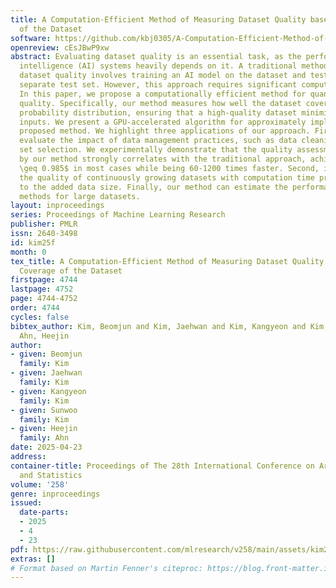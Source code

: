 ```yaml
---
title: A Computation-Efficient Method of Measuring Dataset Quality based on the Coverage
  of the Dataset
software: https://github.com/kbj0305/A-Computation-Efficient-Method-of-Measuring-Dataset-Quality-based-on-the-Coverage-of-the-Dataset/blob/main/code_proposed_imdb.py
openreview: cEsJBwP9xw
abstract: Evaluating dataset quality is an essential task, as the performance of artificial
  intelligence (AI) systems heavily depends on it. A traditional method for evaluating
  dataset quality involves training an AI model on the dataset and testing it on a
  separate test set. However, this approach requires significant computational time.
  In this paper, we propose a computationally efficient method for quantifying dataset
  quality. Specifically, our method measures how well the dataset covers the input
  probability distribution, ensuring that a high-quality dataset minimizes out-of-distribution
  inputs. We present a GPU-accelerated algorithm for approximately implementing the
  proposed method. We highlight three applications of our approach. First, it can
  evaluate the impact of data management practices, such as data cleaning and core
  set selection. We experimentally demonstrate that the quality assessment provided
  by our method strongly correlates with the traditional approach, achieving an $R^2
  \geq 0.985$ in most cases while being 60-1200 times faster. Second, it can monitor
  the quality of continuously growing datasets with computation time proportional
  to the added data size. Finally, our method can estimate the performance of traditional
  methods for large datasets.
layout: inproceedings
series: Proceedings of Machine Learning Research
publisher: PMLR
issn: 2640-3498
id: kim25f
month: 0
tex_title: A Computation-Efficient Method of Measuring Dataset Quality based on the
  Coverage of the Dataset
firstpage: 4744
lastpage: 4752
page: 4744-4752
order: 4744
cycles: false
bibtex_author: Kim, Beomjun and Kim, Jaehwan and Kim, Kangyeon and Kim, Sunwoo and
  Ahn, Heejin
author:
- given: Beomjun
  family: Kim
- given: Jaehwan
  family: Kim
- given: Kangyeon
  family: Kim
- given: Sunwoo
  family: Kim
- given: Heejin
  family: Ahn
date: 2025-04-23
address:
container-title: Proceedings of The 28th International Conference on Artificial Intelligence
  and Statistics
volume: '258'
genre: inproceedings
issued:
  date-parts:
  - 2025
  - 4
  - 23
pdf: https://raw.githubusercontent.com/mlresearch/v258/main/assets/kim25f/kim25f.pdf
extras: []
# Format based on Martin Fenner's citeproc: https://blog.front-matter.io/posts/citeproc-yaml-for-bibliographies/
---
```

